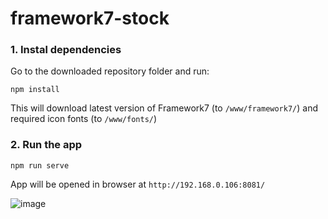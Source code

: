# framework7-stock
### 1. Instal dependencies

Go to the downloaded repository folder and run:
```
npm install
```

This will download latest version of Framework7 (to `/www/framework7/`) and required icon fonts (to `/www/fonts/`)

### 2. Run the app

```
npm run serve
```

App will be opened in browser at `http://192.168.0.106:8081/`

![image](https://github.com/chenzhengz/framework7-stock/master/screenshot/1.jpg)